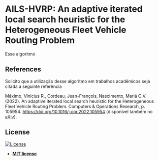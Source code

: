 # AILS-HVRP: An adaptive iterated local search heuristic for the Heterogeneous Fleet Vehicle Routing Problem

Esse algoritmo 

## References

Solicito que a utilização desse algoritmo em trabalhos acadêmicos seja citada a seguinte referência

Máximo, Vinícius R., Cordeau, Jean-François, Nascimento, Mariá C.V. (2022).
An adaptive iterated local search heuristic for the Heterogeneous Fleet Vehicle Routing Problem. Computers & Operations Research, p. 105954.
https://doi.org/10.1016/j.cor.2022.105954 (disponível também no [aXiv](https://arxiv.org/abs/2111.12821)).

## License

[![License](http://img.shields.io/:license-mit-blue.svg?style=flat-square)](http://badges.mit-license.org)

- **[MIT license](https://opensource.org/licenses/MIT)**
